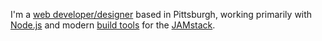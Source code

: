 I'm a [web developer/designer](https://medium.com/chingu/website-builder-vs-web-developer-vs-designer-vs-consultant-6a8de6ffd5f7) based in Pittsburgh, working primarily with [Node.js](https://hackernoon.com/7-upcoming-nodejs-trends-to-watch-in-2020-6zh32tr) and modern [build tools](https://www.freecodecamp.org/news/making-sense-of-front-end-build-tools-3a1b3a87043b/) for the [JAMstack](https://medium.com/memory-leak/the-jamstack-its-pretty-sweet-e0834e4e6bb7).
